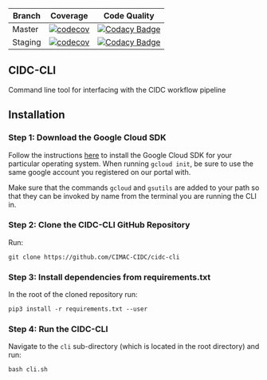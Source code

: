 | Branch | Coverage | Code Quality |
| --- | --- | --- |
| Master | [![codecov](https://codecov.io/gh/CIMAC-CIDC/cidc-cli/branch/master/graph/badge.svg)](https://codecov.io/gh/CIMAC-CIDC/cidc-cli/branch/master/) | [![Codacy Badge](https://api.codacy.com/project/badge/Grade/b705166077e84bd69000e63b7e2f0e7c)](https://www.codacy.com/app/lemccarthy/cidc-cli?utm_source=github.com&amp;utm_medium=referral&amp;utm_content=CIMAC-CIDC/cidc-cli&amp;utm_campaign=Badge_Grade?branch=master)
| Staging | [![codecov](https://codecov.io/gh/CIMAC-CIDC/cidc-cli/branch/staging/graph/badge.svg)](https://codecov.io/gh/CIMAC-CIDC/cidc-cli/branch/staging/) | [![Codacy Badge](https://api.codacy.com/project/badge/Grade/b705166077e84bd69000e63b7e2f0e7c)](https://www.codacy.com/app/lemccarthy/cidc-cli?utm_source=github.com&amp;utm_medium=referral&amp;utm_content=CIMAC-CIDC/cidc-cli&amp;utm_campaign=Badge_Grade?branch=staging)
## CIDC-CLI

Command line tool for interfacing with the CIDC workflow pipeline

## Installation

###  Step 1:  Download the Google Cloud SDK

Follow the instructions [here](https://cloud.google.com/sdk/docs/downloads-interactive) to install the Google Cloud SDK for your particular operating system. When running `gcloud init`, be sure to use the same google account you registered on our portal with.

Make sure that the commands `gcloud` and `gsutils` are added to your path so that they can be invoked by name from the terminal you are running the CLI in.

### Step 2:  Clone the CIDC-CLI GitHub Repository
Run:

~~~
git clone https://github.com/CIMAC-CIDC/cidc-cli
~~~


### Step 3:  Install dependencies from requirements.txt

In the root of the cloned repository run:

~~~
pip3 install -r requirements.txt --user
~~~

### Step 4:  Run the CIDC-CLI

Navigate to the `cli` sub-directory (which is located in the root directory) and run:

~~~
bash cli.sh
~~~

